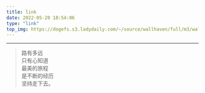 ```yaml
---
title: link
date: 2022-05-20 18:54:06
type: "link"
top_img: https://dogefs.s3.ladydaily.com/~/source/wallhaven/full/m3/wallhaven-m3pvy8.jpg?w=2560&h=1440&fmt=webp
---
```





<!-- 此md文写友链页面的文字内容 -->

---

>路有多远<br />
>只有心知道<br />
>最美的旅程<br />
>是不断的经历<br />
>坚持走下去。<br />




